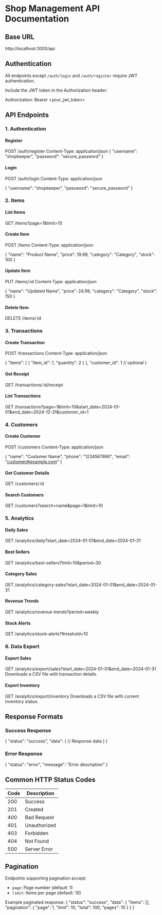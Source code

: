 # Shop Management API Documentation

## Base URL 
http://localhost:3000/api

## Authentication
All endpoints except `/auth/login` and `/auth/register` require JWT authentication.

Include the JWT token in the Authorization header:

Authorization: Bearer <your_jwt_token>

## API Endpoints

### 1. Authentication

#### Register
POST /auth/register
Content-Type: application/json
{
"username": "shopkeeper",
"password": "secure_password"
}

#### Login
POST /auth/login
Content-Type: application/json

{
  "username": "shopkeeper",
  "password": "secure_password"
}

### 2. Items

#### List Items
GET /items?page=1&limit=10

#### Create Item
POST /items
Content-Type: application/json

{
  "name": "Product Name",
  "price": 19.99,
  "category": "Category",
  "stock": 100
}

#### Update Item
PUT /items/:id
Content-Type: application/json

{
  "name": "Updated Name",
  "price": 24.99,
  "category": "Category",
  "stock": 150
}

#### Delete Item
DELETE /items/:id

### 3. Transactions

#### Create Transaction
POST /transactions
Content-Type: application/json

{
  "items": [
    {
      "item_id": 1,
      "quantity": 2
    }
  ],
  "customer_id": 1  // optional
}

#### Get Receipt
GET /transactions/:id/receipt

#### List Transactions
GET /transactions?page=1&limit=10&start_date=2024-01-01&end_date=2024-12-31&customer_id=1

### 4. Customers

#### Create Customer
POST /customers
Content-Type: application/json

{
  "name": "Customer Name",
  "phone": "1234567890",
  "email": "customer@example.com"
}

#### Get Customer Details
GET /customers/:id

#### Search Customers
GET /customers?search=name&page=1&limit=10

### 5. Analytics

#### Daily Sales
GET /analytics/daily?start_date=2024-01-01&end_date=2024-01-31

#### Best Sellers
GET /analytics/best-sellers?limit=10&period=30

#### Category Sales
GET /analytics/category-sales?start_date=2024-01-01&end_date=2024-01-31

#### Revenue Trends
GET /analytics/revenue-trends?period=weekly

#### Stock Alerts
GET /analytics/stock-alerts?threshold=10

### 6. Data Export

#### Export Sales
GET /analytics/export/sales?start_date=2024-01-01&end_date=2024-01-31
Downloads a CSV file with transaction details.

#### Export Inventory
GET /analytics/export/inventory
Downloads a CSV file with current inventory status.

## Response Formats

### Success Response
{
  "status": "success",
  "data": {
    // Response data
  }
}

### Error Response
{
  "status": "error",
  "message": "Error description"
}

## Common HTTP Status Codes

| Code | Description |
|------|-------------|
| 200  | Success |
| 201  | Created |
| 400  | Bad Request |
| 401  | Unauthorized |
| 403  | Forbidden |
| 404  | Not Found |
| 500  | Server Error |

## Pagination
Endpoints supporting pagination accept:
- `page`: Page number (default: 1)
- `limit`: Items per page (default: 10)

Example paginated response:
{
  "status": "success",
  "data": {
    "items": [],
    "pagination": {
      "page": 1,
      "limit": 10,
      "total": 100,
      "pages": 10
    }
  }
}
